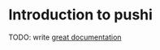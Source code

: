 # Introduction to pushi

TODO: write [great documentation](http://jacobian.org/writing/what-to-write/)
